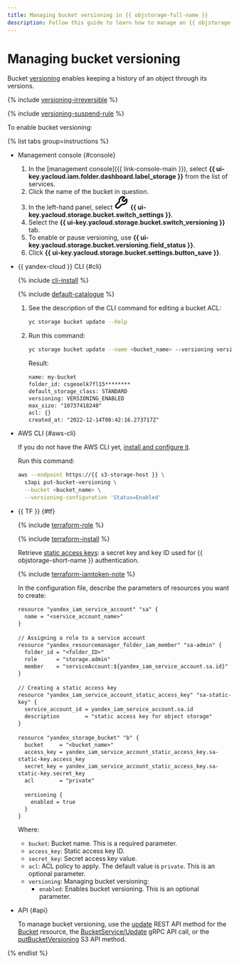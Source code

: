```yaml
---
title: Managing bucket versioning in {{ objstorage-full-name }}
description: Follow this guide to learn how to manage an {{ objstorage-name }} bucket versioning.
---
```


# Managing bucket versioning

Bucket [versioning](../../concepts/versioning.md) enables keeping a history of an object through its versions.

{% include [versioning-irreversible](../../../_includes/storage/versioning-irreversible.md) %}

{% include [versioning-suspend-rule](../../../_includes/storage/versioning-suspend-rule.md) %}

To enable bucket versioning:

{% list tabs group=instructions %}

- Management console {#console}

  1. In the [management console]({{ link-console-main }}), select **{{ ui-key.yacloud.iam.folder.dashboard.label_storage }}** from the list of services.
  1. Click the name of the bucket in question.
  1. In the left-hand panel, select ![image](../../../_assets/console-icons/wrench.svg) **{{ ui-key.yacloud.storage.bucket.switch_settings }}**.
  1. Select the **{{ ui-key.yacloud.storage.bucket.switch_versioning }}** tab.
  1. To enable or pause versioning, use **{{ ui-key.yacloud.storage.bucket.versioning.field_status }}**.
  1. Click **{{ ui-key.yacloud.storage.bucket.settings.button_save }}**.

- {{ yandex-cloud }} CLI {#cli}

  {% include [cli-install](../../../_includes/cli-install.md) %}

  {% include [default-catalogue](../../../_includes/default-catalogue.md) %}

  1. See the description of the CLI command for editing a bucket ACL:

     ```bash
     yc storage bucket update --help
     ```  

  1. Run this command:

     ```bash
     yc storage bucket update --name <bucket_name> --versioning versioning-enabled
     ```

     Result:

     ```text
     name: my-bucket
     folder_id: csgeoelk7fl15********
     default_storage_class: STANDARD
     versioning: VERSIONING_ENABLED
     max_size: "10737418240"
     acl: {}
     created_at: "2022-12-14T08:42:16.273717Z"
     ```

- AWS CLI {#aws-cli}

  If you do not have the AWS CLI yet, [install and configure it](../../tools/aws-cli.md).

  Run this command:

  ```bash
  aws --endpoint https://{{ s3-storage-host }} \
    s3api put-bucket-versioning \
    --bucket <bucket_name> \
    --versioning-configuration 'Status=Enabled'
  ```

- {{ TF }} {#tf}

  {% include [terraform-role](../../../_includes/storage/terraform-role.md) %}

  {% include [terraform-install](../../../_includes/terraform-install.md) %}

  Retrieve [static access keys](../../../iam/operations/authentication/manage-access-keys.md#create-access-key): a secret key and key ID used for {{ objstorage-short-name }} authentication.

  {% include [terraform-iamtoken-note](../../../_includes/storage/terraform-iamtoken-note.md) %}

  In the configuration file, describe the parameters of resources you want to create:

  ```hcl
  resource "yandex_iam_service_account" "sa" {
    name = "<service_account_name>"
  }

  // Assigning a role to a service account
  resource "yandex_resourcemanager_folder_iam_member" "sa-admin" {
    folder_id = "<folder_ID>"
    role      = "storage.admin"
    member    = "serviceAccount:${yandex_iam_service_account.sa.id}"
  }

  // Creating a static access key
  resource "yandex_iam_service_account_static_access_key" "sa-static-key" {
    service_account_id = yandex_iam_service_account.sa.id
    description        = "static access key for object storage"
  }

  resource "yandex_storage_bucket" "b" {
    bucket     = "<bucket_name>"
    access_key = yandex_iam_service_account_static_access_key.sa-static-key.access_key
    secret_key = yandex_iam_service_account_static_access_key.sa-static-key.secret_key
    acl        = "private"

    versioning {
      enabled = true
    }
  }
  ```

  Where:

  * `bucket`: Bucket name. This is a required parameter.
  * `access_key`: Static access key ID.
  * `secret_key`: Secret access key value.
  * `acl`: ACL policy to apply. The default value is `private`. This is an optional parameter.
  * `versioning`: Managing bucket versioning:
    * `enabled`: Enables bucket versioning. This is an optional parameter.

- API {#api}

  To manage bucket versioning, use the [update](../../api-ref/Bucket/update.md) REST API method for the [Bucket](../../api-ref/Bucket/index.md) resource, the [BucketService/Update](../../api-ref/grpc/Bucket/update.md) gRPC API call, or the [putBucketVersioning](../../s3/api-ref/bucket/putBucketVersioning.md) S3 API method.

{% endlist %}
